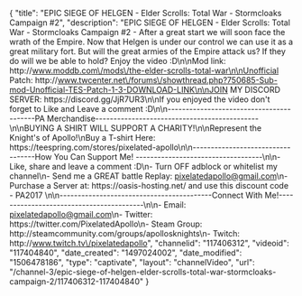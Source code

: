 {
    "title": "EPIC SIEGE OF HELGEN - Elder Scrolls: Total War - Stormcloaks Campaign #2",
    "description": "EPIC SIEGE OF HELGEN - Elder Scrolls: Total War - Stormcloaks Campaign #2 - After a great start we will soon face the wrath of the Empire. Now that Helgen is under our control we can use it as a great military fort.  But will the great armies of the Empire attack us? If they do will we be able to hold? Enjoy the video :D\n\nMod link: http:\/\/www.moddb.com\/mods\/the-elder-scrolls-total-war\n\nUnofficial Patch: http:\/\/www.twcenter.net\/forums\/showthread.php?750685-Sub-mod-Unofficial-TES-Patch-1-3-DOWNLOAD-LINK\n\nJOIN MY DISCORD SERVER: https:\/\/discord.gg\/JjR7UR3\n\nIf you enjoyed the video don't forget to Like and Leave a comment :D\n\n-----------------------------------------PA Merchandise---------------------------------------------\n\nBUYING A SHIRT WILL SUPPORT A CHARITY!\n\nRepresent the Knight's of Apollo!\nBuy a T-shirt Here: https:\/\/teespring.com\/stores\/pixelated-apollo\n\n----------------------------------How You Can Support Me! -----------------------------------\n\n- Like, share and leave a comment :D\n- Turn OFF adblock or whitelist my channel\n- Send me a GREAT battle Replay: pixelatedapollo@gmail.com\n- Purchase a Server at: https:\/\/oasis-hosting.net\/ and use this discount code - PA2017 \n\n------------------------------------------Connect With Me!-----------------------------------------\n\n- Email: pixelatedapollo@gmail.com\n- Twitter: https:\/\/twitter.com\/PixelatedApollo\n- Steam Group:  http:\/\/steamcommunity.com\/groups\/apollosknights\n- Twitch: http:\/\/www.twitch.tv\/pixelatedapollo",
    "channelid": "117406312",
    "videoid": "117404840",
    "date_created": "1497024002",
    "date_modified": "1506478186",
    "type": "captivate",
    "layout": "channelVideo",
    "url": "\/channel-3\/epic-siege-of-helgen-elder-scrolls-total-war-stormcloaks-campaign-2\/117406312-117404840"
}